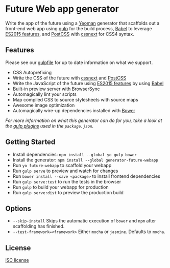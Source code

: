 # Future Web app generator

Write the app of the future using a [Yeoman](http://yeoman.io) generator that scaffolds out a front-end web app using [gulp](http://gulpjs.com/) for the build process, [Babel](https://babeljs.io) to leverage [ES2015 features](https://babeljs.io/docs/learn-es2015/), and [PostCSS](https://github.com/postcss/postcss) with [cssnext](http://cssnext.io) for CSS4 syntax.


## Features

Please see our [gulpfile](app/templates/gulpfile.babel.js) for up to date information on what we support.

* CSS Autoprefixing
* Write the CSS of the future with [cssnext](http://cssnext.io) and [PostCSS](https://github.com/postcss/postcss)
* Write the JavaScript of the future using [ES2015 features](https://babeljs.io/docs/learn-es2015/) by using [Babel](https://babeljs.io)
* Built-in preview server with BrowserSync
* Automagically lint your scripts
* Map compiled CSS to source stylesheets with source maps
* Awesome image optimization
* Automagically wire-up dependencies installed with [Bower](http://bower.io)

*For more information on what this generator can do for you, take a look at the [gulp plugins](app/templates/_package.json) used in the `package.json`.*


## Getting Started

- Install dependencies: `npm install --global yo gulp bower`
- Install the generator: `npm install --global generator-future-webapp`
- Run `yo future-webapp` to scaffold your webapp
- Run `gulp serve` to preview and watch for changes
- Run `bower install --save <package>` to install frontend dependencies
- Run `gulp serve:test` to run the tests in the browser
- Run `gulp` to build your webapp for production
- Run `gulp serve:dist` to preview the production build


## Options

- `--skip-install`
  Skips the automatic execution of `bower` and `npm` after scaffolding has finished.
- `--test-framework=<framework>`
  Either `mocha` or `jasmine`. Defaults to `mocha`.

## License

[ISC license](https://opensource.org/licenses/ISC)
